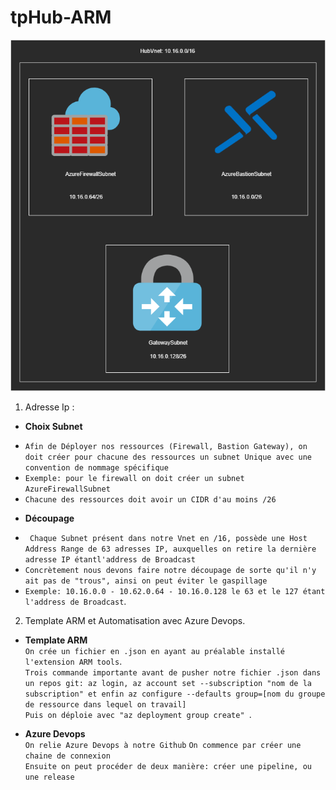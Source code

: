 # tpHub-ARM

![Hub](./Hub.drawio.png)

1. Adresse Ip :

* __Choix Subnet__  
- `Afin de Déployer nos ressources (Firewall, Bastion Gateway), on doit créer pour chacune des ressources un subnet Unique avec une convention de nommage spécifique`  
- `Exemple: pour le firewall on doit créer un subnet AzureFirewallSubnet`  
- `Chacune des ressources doit avoir un CIDR d'au moins /26`

* __Découpage__  
- ` Chaque Subnet présent dans notre Vnet en /16, possède une Host Address Range de 63 adresses IP, auxquelles on retire la dernière adresse IP étantl'address de Broadcast`  
- `Concrètement nous devons faire notre découpage de sorte qu'il n'y ait pas de "trous", ainsi on peut éviter le gaspillage`
- `Exemple: 10.16.0.0 - 10.62.0.64 - 10.16.0.128 le 63 et le 127 étant l'address de Broadcast`.  

2. Template ARM et Automatisation avec Azure Devops.  


* __Template ARM__  
`On crée un fichier en .json en ayant au préalable installé l'extension ARM tools`.  
`Trois commande importante avant de pusher notre fichier .json dans un repos git: az login, az account set --subscription "nom de la subscription" et enfin az configure --defaults group=[nom du groupe de ressource dans lequel on travail]`  
`Puis on déploie avec "az deployment group create" `.  

* __Azure Devops__  
`On relie Azure Devops à notre Github`
`On commence par créer une chaine de connexion`  
`Ensuite on peut procéder de deux manière: créer une pipeline, ou une release`


